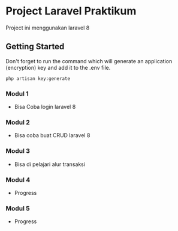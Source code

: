 # Project Laravel Praktikum
Project ini menggunakan laravel 8

## Getting Started
Don't forget to run the command which will generate an application (encryption) key and add it to the .env file.
```
php artisan key:generate
```

### Modul 1
* Bisa Coba login laravel 8

### Modul 2
* Bisa coba buat CRUD laravel 8

### Modul 3
* Bisa di pelajari alur transaksi

### Modul 4
* Progress

### Modul 5
* Progress
